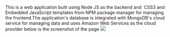 This is a web application built using Node JS as the backend and  CSS3 and Embedded JavaScript templates from NPM package manager for managing the frontend.The application's database is integrated with MongoDB's cloud service for managing data and uses Amazon Web Services as the cloud provider
below is the screenshot of the page
![](https://github.com/onlyArsh/todo-list/blob/master/ss.png)
